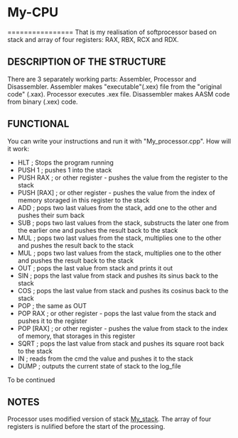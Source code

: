# My-CPU
================
That is my realisation of softprocessor based on stack and array of four registers: RAX, RBX, RCX and RDX. 

**DESCRIPTION OF THE STRUCTURE**
--------------------------------
There are 3 separately working parts: Assembler, Processor and Disassembler. 
Assembler makes "executable"(.xex) file from the "original code" (.xax).
Processor executes .xex file.
Disassembler makes AASM code from binary (.xex) code.

**FUNCTIONAL**
--------------
You can write your instructions and run it with "My_processor.cpp".
How will it work:
- HLT        ; Stops the program running
- PUSH 1     ; pushes 1 into the stack
- PUSH RAX   ; or other register - pushes the value from the register to the stack
- PUSH [RAX] ; or other register - pushes the value from the index of memory storaged in this register to the stack
- ADD        ; pops two last values from the stack, add one to the other and pushes their sum back
- SUB        ; pops two last values from the stack, substructs the later one from the earlier one and pushes the result back to the stack
- MUL        ; pops two last values from the stack, multiplies one to the other and pushes the result back to the stack
- MUL        ; pops two last values from the stack, multiplies one to the other and pushes the result back to the stack
- OUT        ; pops the last value from stack and prints it out
- SIN        ; pops the last value from stack and pushes its sinus back to the stack
- COS        ; pops the last value from stack and pushes its cosinus back to the stack
- POP        ; the same as OUT
- POP RAX    ; or other register - pops the last value from the stack and pushes it to the register
- POP [RAX]  ; or other register - pushes the value from stack to the index of memory, that storages in this register
- SQRT       ; pops the last value from stack and pushes its square root back to the stack
- IN         ; reads from the cmd the value and pushes it to the stack
- DUMP       ; outputs the current state of stack to the log_file

To be continued

**NOTES**
---------
Processor uses modified version of stack [My_stack](https://github.com/s-a-v-a-n-n-a/My_stack).
The array of four registers is nulified before the start of the processing.
